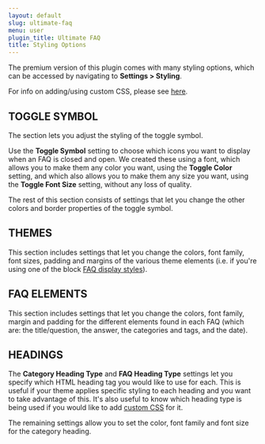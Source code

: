 ```yaml
---
layout: default
slug: ultimate-faq
menu: user
plugin_title: Ultimate FAQ
title: Styling Options
---
```

The premium version of this plugin comes with many styling options, which can be accessed by navigating to **Settings > Styling**.

For info on adding/using custom CSS, please see [here](css).

## TOGGLE SYMBOL

The section lets you adjust the styling of the toggle symbol.

Use the **Toggle Symbol** setting to choose which icons you want to display when an FAQ is closed and open. We created these using a font, which allows you to make them any color you want, using the **Toggle Color** setting, and which also allows you to make them any size you want, using the **Toggle Font Size** setting, without any loss of quality.

The rest of this section consists of settings that let you change the other colors and border properties of the toggle symbol.

## THEMES

This section includes settings that let you change the colors, font family, font sizes, padding and margins of the various theme elements (i.e. if you're using one of the block [FAQ display styles](../settings/premium#faq-display-style)).

## FAQ ELEMENTS

This section includes settings that let you change the colors, font family, margin and padding for the different elements found in each FAQ (which are: the title/question, the answer, the categories and tags, and the date).

## HEADINGS

The **Category Heading Type** and **FAQ Heading Type** settings let you specify which HTML heading tag you would like to use for each. This is useful if your theme applies specific styling to each heading and you want to take advantage of this. It's also useful to know which heading type is being used if you would like to add [custom CSS](css) for it.

The remaining settings allow you to set the color, font family and font size for the category heading.
